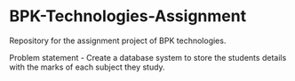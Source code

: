 # BPK-Technologies-Assignment
Repository for the assignment project of BPK technologies.

Problem statement - Create a database system to store the students details with the marks of each subject they study.
